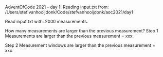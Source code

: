 AdventOfCode 2021 - day 1.
Reading input.txt from: /Users/stef.vanhooijdonk/Code/stefvanhooijdonk/aoc2021/day1

Read input.txt with: 2000 measurements.

How many measurements are larger than the previous measurement?
Step 1
Measurements are larger than the previous measurement = xxx.

Step 2
Measurement windows are larger than the previous measurement = xxx.